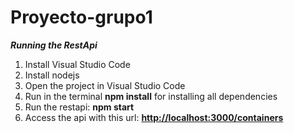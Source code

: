 # Proyecto-grupo1

_**Running the RestApi**_

1. Install Visual Studio Code
2. Install nodejs
3. Open the project in Visual Studio Code
4. Run in the terminal **npm install** for installing all dependencies
5. Run the restapi: **npm start**
6. Access the api with this url: [**http://localhost:3000/containers**](url)


